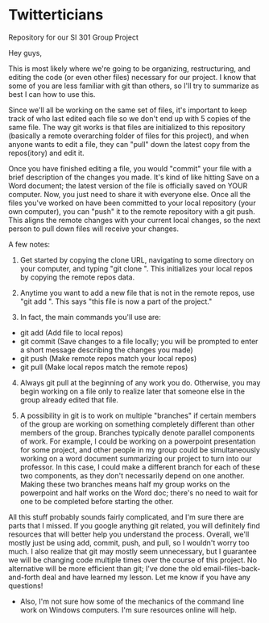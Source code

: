 # Twitterticians
Repository for our SI 301 Group Project

Hey guys,

This is most likely where we're going to be organizing, restructuring, and editing the code (or even other files) necessary for our project. I know that some of you are less familiar with git than others, so I'll try to summarize as best I can how to use this.

Since we'll all be working on the same set of files, it's important to keep track of who last edited each file so we don't end up with 5 copies of the same file. The way git works is that files are initialized to this repository (basically a remote overarching folder of files for this project), and when anyone wants to edit a file, they can "pull" down the latest copy from the repos(itory) and edit it.

Once you have finished editing a file, you would "commit" your file with a brief description of the changes you made. It's kind of like hitting Save on a Word document; the latest version of the file is officially saved on YOUR computer. Now, you just need to share it with everyone else. Once all the files you've worked on have been committed to your local repository (your own computer), you can "push" it to the remote repository with a git push. This aligns the remote changes with your current local changes, so the next person to pull down files will receive your changes.

A few notes:
1) Get started by copying the clone URL, navigating to some directory on your computer, and typing "git clone <clone URL>". This initializes your local repos by copying the remote repos data.

2) Anytime you want to add a new file that is not in the remote repos, use "git add <filename>". This says "this file is now a part of the project."

3) In fact, the main commands you'll use are:
- git add (Add file to local repos)
- git commit (Save changes to a file locally; you will be prompted to enter a short message describing the changes you made)
- git push (Make remote repos match your local repos)
- git pull (Make local repos match the remote repos)

4) Always git pull at the beginning of any work you do. Otherwise, you may begin working on a file only to realize later that someone else in the group already edited that file.

5) A possibility in git is to work on multiple "branches" if certain members of the group are working on something completely different than other members of the group. Branches typically denote parallel components of work. For example, I could be working on a powerpoint presentation for some project, and other people in my group could be simultaneously working on a word document summarizing our project to turn into our professor. In this case, I could make a different branch for each of these two components, as they don't necessarily depend on one another. Making these two branches means half my group works on the powerpoint and half works on the Word doc; there's no need to wait for one to be completed before starting the other.

All this stuff probably sounds fairly complicated, and I'm sure there are parts that I missed. If you google anything git related, you will definitely find resources that will better help you understand the process. Overall, we'll mostly just be using add, commit, push, and pull, so I wouldn't worry too much. I also realize that git may mostly seem unnecessary, but I guarantee we will be changing code multiple times over the course of this project. No alternative will be more efficient than git; I've done the old email-files-back-and-forth deal and have learned my lesson. Let me know if you have any questions!

* Also, I'm not sure how some of the mechanics of the command line work on Windows computers. I'm sure resources online will help.
